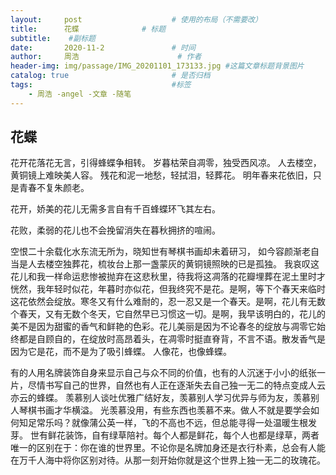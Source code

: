 ```yaml
---
layout:     post   				    # 使用的布局（不需要改）
title:      花蝶				# 标题 
subtitle:    #副标题
date:       2020-11-2				# 时间
author:     周浩 						# 作者
header-img: img/passage/IMG_20201101_173133.jpg	#这篇文章标题背景图片
catalog: true 						# 是否归档
tags:								#标签
    - 周浩 -angel -文章 -随笔
---
```


## 花蝶
花开花落花无言，引得蜂蝶争相转。
岁暮枯荣自凋零，独受西风凉。
人去楼空，黄铜镜上难映美人容。
残花和泥一地愁，轻拭泪，轻葬花。
明年春来花依旧，只是青春不复朱颜老。


花开，娇美的花儿无需多言自有千百蜂蝶环飞其左右。


花败，柔弱的花儿也不会挽留消失在暮秋拥挤的喧闹。


空恨二十余载化水东流无所为，晓知世有琴棋书画却未着研习，
如今容颜渐老自当是人去楼空独葬花，梳妆台上那一盏蒙灰的黄铜镜照映的已是孤独。
我哀叹这花儿和我一样命运悲惨被抛弃在这悲秋里，待我将这凋落的花瓣埋葬在泥土里时才恍然，我年轻时似花，年暮时亦似花，但我终究不是花。是啊，等下个春天来临时这花依然会绽放。寒冬又有什么难耐的，忍一忍又是一个春天。是啊，花儿有无数个春天，又有无数个冬天，它自然早已习惯这一切。是啊，我早该明白的，花儿的美不是因为甜蜜的香气和鲜艳的色彩。花儿美丽是因为不论春冬的绽放与凋零它始终都是自顾自的，在绽放时高昂着头，在凋零时挺直脊背，不言不语。散发香气是因为它是花，而不是为了吸引蜂蝶。
人像花，也像蜂蝶。


有的人用名牌装饰自身来显示自己与众不同的价值，也有的人沉迷于小小的纸张一片，尽情书写自己的世界，自然也有人正在逐渐失去自己独一无二的特点变成人云亦云的蜂蝶。
羡慕别人谈吐优雅广结好友，羡慕别人学习优异与师为友，羡慕别人琴棋书画才华横溢。
光羡慕没用，有些东西也羡慕不来。做人不就是要学会如何知足常乐吗？就像蒲公英一样，飞的不高也不远，但总能寻得一处温暖生根发芽。
世有鲜花装饰，自有绿草陪衬。每个人都是鲜花，每个人也都是绿草，两者唯一的区别在于：你在谁的世界里。不论你是名牌加身还是衣行朴素，总会有人能在万千人海中将你区别对待。从那一刻开始你就是这个世界上独一无二的玫瑰花。
